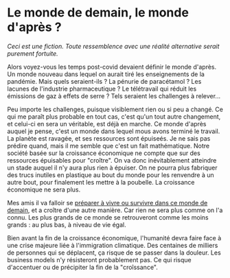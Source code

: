 # Le monde de demain, le monde d'après ?

_Ceci est une fiction. Toute ressemblence avec une réalité alternative serait purement fortuite._

Alors voyez-vous les temps post-covid devaient définir le monde d'après. Un monde nouveau dans lequel on aurait tiré les enseignements de la pandémie. Mais quels seraient-ils ? La pénurie de paracétamol ? Les lacunes de l'industrie pharmaceutique ? Le télétravail qui réduit les émissions de gaz à effets de serre ? Tels seraient les challenges à relever...

Peu importe les challenges, puisque visiblement rien ou si peu a changé. Ce qui me paraît plus probable en tout cas, c'est qu'un tout autre changement, et celui-ci en sera un véritable, est déjà en marche.
Ce monde d'après auquel je pense, c'est un monde dans lequel mous avons terminé le travail. La planète est ravagée, et ses ressources sont épuiseés. Je ne sais pas prédire quand, mais il me semble que c'est un fait mathématique. Notre société basée sur la croissance économique ne compte que sur des ressources épuisables pour "croître". On va donc inévitablement atteindre un stade auquel il n'y aura plus rien à épuiser. On ne pourra plus fabriquer des trucs inutiles en plastique au bout du monde pour les renvendre à un autre bout, pour finalement les mettre à la poubelle. La croissance économique ne sera plus.

Mes amis il va falloir se <a href="kit-survie.html">préparer à vivre ou survivre dans ce monde de demain</a>, et a croître d'une autre manière. Car rien ne sera plus comme on l'a connu. Les plus grands de ce monde se retrouveront comme les moins grands : au plus bas, à niveau de vie égal.

Bien avant la fin de la croissance économique, l'humanité devra faire face à une crise majeure liée à l'immigration climatique. Des centaines de milliers de personnes qui se déplacent, ça risque de se passer dans la douleur. Les business models n'y résisteront probablement pas. Ce qui risque d'accentuer ou de précipiter la fin de la "croîssance".

